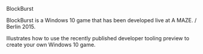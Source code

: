 BlockBurst

BlockBurst is a Windows 10 game that has been developed live at A MAZE. / Berlin 2015.

Illustrates how to use the recently published developer tooling preview to create your own Windows 10 game.  
